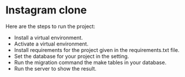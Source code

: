 # Instagram clone
  Here are the steps to run the project:
  * Install a virtual environment.
  * Activate a virtual environment.
  * Install requirements for the project given in the requirements.txt file.
  * Set the database for your project in the setting.
  * Run the migration command the make tables in your database.
  * Run the server to show the result.